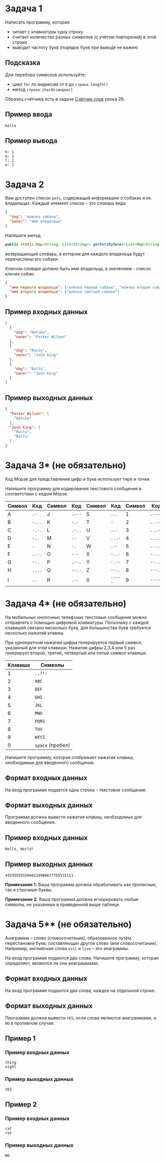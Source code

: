 # Задача 1

Написать программу, которая:
- читает с клавиатуры одну строку
- считает количество разных символов (с учётом повторений) в этой строке
- выводит частоту букв (порядок букв при выводе не важен)

## Подсказка
Для перебора символов используйте:
- цикл `for` по индексам от `0` до `строка.length()`
- метод `строка.charAt(индекс)`

Образец счётчика есть в задаче [Счётчик слов](https://github.com/ait-tr/cohort24/blob/main/basic_programming/lesson_26/code/dicts/src/Task2WordCounter.java) урока 26.

## Пример ввода
```
hello
```

## Пример вывода
```
h: 1
e: 1
l: 2
o: 1
```

# Задача 2

Вам доступен список `pets`, содержащий информацию о собаках и их владельцах.  Каждый элемент списка – это словарь вида
```json
{
  "dog": "кличка собаки",
  "owner": "имя владельца"
}
```

Напишите метод
```java
public static Map<String, List<String>> getPetsByOwner(List<Map<String, String>> pets)
```
возвращающий словарь, в котором для каждого владельца будут перечислены его собаки.

Ключом словаря должно быть имя владельца, а значением - список кличек собак:
```json
{
  "имя первого владельца": ["кличка первой собаки", "кличка второй собаки"],
  "имя второго владельца": ["кличка третьей собаки"]
}
```

## Пример входных данных
```json
[
  {
    "dog": "Hatiko",
    "owner": "Parker Wilson"
  },
  {
    "dog": "Rusty",
    "owner": "Josh King"
  },
  {
    "dog": "Balto",
    "owner": "Josh King"
  }
]
```

## Пример выходных данных
```json
{
  "Parker Wilson": [
    "Hatiko"
  ],
  "Josh King": [
    "Rusty",
    "Balto"
  ]
}
```

# Задача 3* (не обязательно)

Код Морзе для представления цифр и букв использует тире и точки.

Напишите программу для кодирования текстового сообщения в соответствии с кодом Морзе.

| Символ | Код | Символ | Код | Символ | Код | Символ | Код |
| --- | --- | --- | --- | --- | --- | --- | --- |
| A | `.-` | J | `.---` | S | `...` | 1 | `.----` |
| B | `-...` | K | `-.-` | T | `-` | 2 | `..---` |
| C | `-.-.` | L | `.-..` | U | `..-` | 3 | `...--` |
| D | `-..` | M | `--` | V | `...-` | 4 | `....-` |
| E | `.` | N | `-.` | W | `.--` | 5 | `.....` |
| F | `..-.` | O | `---` | X | `-..-` | 6 | `-....` |
| G | `--.` | P | `.--.` | Y | `-.--` | 7 | `--...` |
| H | `....` | Q | `--.-` | Z | `--..` | 8 | `---..` |
| I | `..` | R | `.-.` | 0 | `-----` | 9 | `----.` |

# Задача 4* (не обязательно)

На мобильных кнопочных телефонах текстовые сообщения можно отправлять с помощью цифровой клавиатуры. Поскольку с каждой клавишей связано несколько букв, для большинства букв требуется несколько нажатий клавиш.

При однократном нажатии цифры генерируется первый символ, указанный для этой клавиши. Нажатие цифры 2,3,4 или 5 раз генерирует второй, третий, четвертый или пятый символ клавиши.

| Клавиша | Символы |
| --- | --- |
| 1 | `.,?!:` |
| 2 | `ABC` |
| 3 | `DEF` |
| 4 | `GHI` |
| 5 | `JKL` |
| 6 | `MNO` |
| 7 | `PQRS` |
| 8 | `TUV` |
| 9 | `WXYZ` |
| 0 | `space` (пробел) |

Напишите программу, которая отображает нажатия клавиш, необходимые для введенного сообщения.

## Формат входных данных
На вход программе подается одна строка – текстовое сообщение.

## Формат выходных данных
Программа должна вывести нажатия клавиш, необходимых для введенного сообщения.

## Пример входных данных
```
Hello, World!
```

## Пример выходных данных
```
4433555555666110966677755531111
```

**Примечание 1.** Ваша программа должна обрабатывать как прописные, так и строчные буквы.

**Примечание 2.** Ваша программа должна игнорировать любые символы, не указанные в приведенной выше таблице.

# Задача 5** (не обязательно)

Анаграмма – слово (словосочетание), образованное путём перестановки букв, составляющих другое слово (или словосочетание). Например, английские слова `evil` и `live` – это анаграммы.

На вход программе подаются два слова. Напишите программу, которая определяет, являются ли они анаграммами.

## Формат входных данных
На вход программе подаются два слова, каждое на отдельной строке.

## Формат выходных данных
Программа должна вывести `YES`, если слова являются анаграммами, и `NO` в противном случае.

## Пример 1
### Пример входных данных
```
thing
night
```

### Пример выходных данных
```
YES
```

## Пример 2
### Пример входных данных
```
cat
rat
```

### Пример выходных данных
```
NO
```
